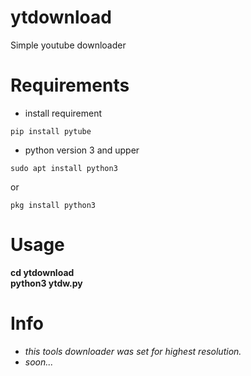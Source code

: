# ytdownload
Simple youtube downloader

# Requirements
- install requirement
```code
pip install pytube
```
- python version 3 and upper
```shell
sudo apt install python3
```
or
```console
pkg install python3
```
# Usage
<b>
cd ytdownload<br>
python3 ytdw.py
</b>

# Info
- <i>this tools downloader was set for highest resolution.</i>
- <i>soon...</i>
